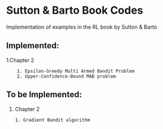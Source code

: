 # Sutton & Barto Book Codes
Implementation of examples in the RL book by Sutton & Barto
## Implemented:

1.Chapter 2


        1. Epsilon-Greedy Multi Armed Bandit Problem 
        2. Upper-Confidence-Bound MAB problem

## To be Implemented:

1) Chapter 2
       
       1. Gradient Bandit algorithm

